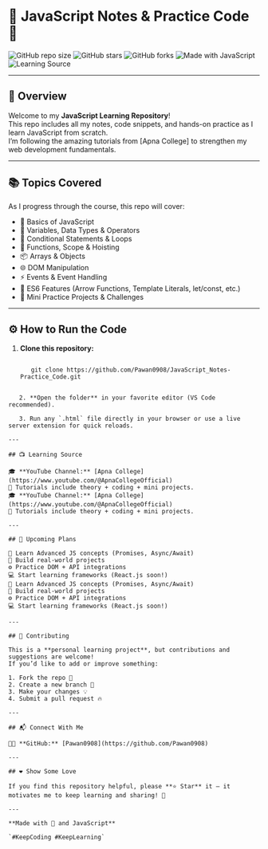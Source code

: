 # 🧠 JavaScript Notes & Practice Code 🚀

![GitHub repo size](https://img.shields.io/github/repo-size/Pawan0908/JavaScript_Notes-Practice_Code)
![GitHub stars](https://img.shields.io/github/stars/Pawan0908/JavaScript_Notes-Practice_Code?style=social)
![GitHub forks](https://img.shields.io/github/forks/Pawan0908/JavaScript_Notes-Practice_Code?style=social)
![Made with JavaScript](https://img.shields.io/badge/Made%20with-JavaScript-yellow)
![Learning Source](https://img.shields.io/badge/Learning%20From-Apna%20College-blue)

---

## 🌟 Overview

Welcome to my **JavaScript Learning Repository**!  
This repo includes all my notes, code snippets, and hands-on practice as I learn JavaScript from scratch.  
I’m following the amazing tutorials from [Apna College] to strengthen my web development fundamentals.

---

## 📚 Topics Covered

As I progress through the course, this repo will cover:

- 🧩 Basics of JavaScript
- 🧮 Variables, Data Types & Operators
- 🔁 Conditional Statements & Loops
- 🧠 Functions, Scope & Hoisting
- 📦 Arrays & Objects
- 🌐 DOM Manipulation
- ⚡ Events & Event Handling
- 🧱 ES6 Features (Arrow Functions, Template Literals, let/const, etc.)
- 🧰 Mini Practice Projects & Challenges

---

## ⚙️ How to Run the Code

1. **Clone this repository:**

   ```Open git bash

      git clone https://github.com/Pawan0908/JavaScript_Notes-Practice_Code.git

   ```

````

   2. **Open the folder** in your favorite editor (VS Code recommended).

   3. Run any `.html` file directly in your browser or use a live server extension for quick reloads.

---

## 📺 Learning Source

🎓 **YouTube Channel:** [Apna College](https://www.youtube.com/@ApnaCollegeOfficial)
💬 Tutorials include theory + coding + mini projects.
🎓 **YouTube Channel:** [Apna College](https://www.youtube.com/@ApnaCollegeOfficial)
💬 Tutorials include theory + coding + mini projects.

---

## 🎯 Upcoming Plans

🧠 Learn Advanced JS concepts (Promises, Async/Await)
🧰 Build real-world projects
⚙️ Practice DOM + API integrations
💻 Start learning frameworks (React.js soon!)
🧠 Learn Advanced JS concepts (Promises, Async/Await)
🧰 Build real-world projects
⚙️ Practice DOM + API integrations
💻 Start learning frameworks (React.js soon!)

---

## 🤝 Contributing

This is a **personal learning project**, but contributions and suggestions are welcome!
If you’d like to add or improve something:

1. Fork the repo 🍴
2. Create a new branch 🌿
3. Make your changes 💡
4. Submit a pull request 🔥

---

## 📬 Connect With Me

👨‍💻 **GitHub:** [Pawan0908](https://github.com/Pawan0908)

---

## ❤️ Show Some Love

If you find this repository helpful, please **⭐ Star** it — it motivates me to keep learning and sharing! 🚀

---

**Made with 💛 and JavaScript**

`#KeepCoding #KeepLearning`

